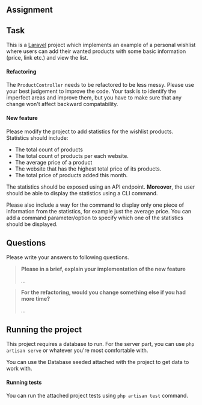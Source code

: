 ## Assignment

## Task
This is a [Laravel][laravel] project which implements an example of a personal wishlist
where users can add their wanted products with some basic information (price, link etc.) and
view the list.

#### Refactoring
The `ProductController` needs to be refactored to be less messy. Please use your best judgement to improve the code. Your task
is to identify the imperfect areas and improve them, but you have to make sure that any change won't affect backward compatability.

#### New feature
Please modify the project to add statistics for the wishlist products. Statistics should include:

- The total count of products
- The total count of products per each website.
- The average price of a product
- The website that has the highest total price of its products.
- The total price of products added this month.

The statistics should be exposed using an API endpoint. **Moreover**, the user should be able to
display the statistics using a CLI command.

Please also include a way for the command to display only one piece of information from the statistics,
for example just the average price. You can add a command parameter/option to specify which
one of the statistics should be displayed.

## Questions
Please write your answers to following questions.

> **Please in a brief, explain your implementation of the new feature**
>
> _..._

> **For the refactoring, would you change something else if you had more time?**
>
> _..._

## Running the project
This project requires a database to run. For the server part, you can use `php artisan serve`
or whatever you're most comfortable with.

You can use the Database seeded attached with the project to get data to work with.

#### Running tests
You can run the attached project tests using `php artisan test` command.

[laravel]: https://laravel.com/docs/9.x

